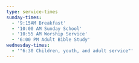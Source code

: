 ```yaml
---
type: service-times
sunday-times:
  - '9:15AM Breakfast'
  - '10:00 AM Sunday School'
  - '10:55 AM Worship Service'
  - '6:00 PM Adult Bible Study'
wednesday-times:
  - '"6:30 Children, youth, and adult service"'
---
```

